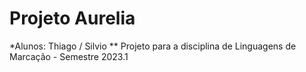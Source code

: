 # Projeto Aurelia

*Alunos: Thiago / Silvio
** Projeto para a disciplina de Linguagens de Marcação - Semestre 2023.1
